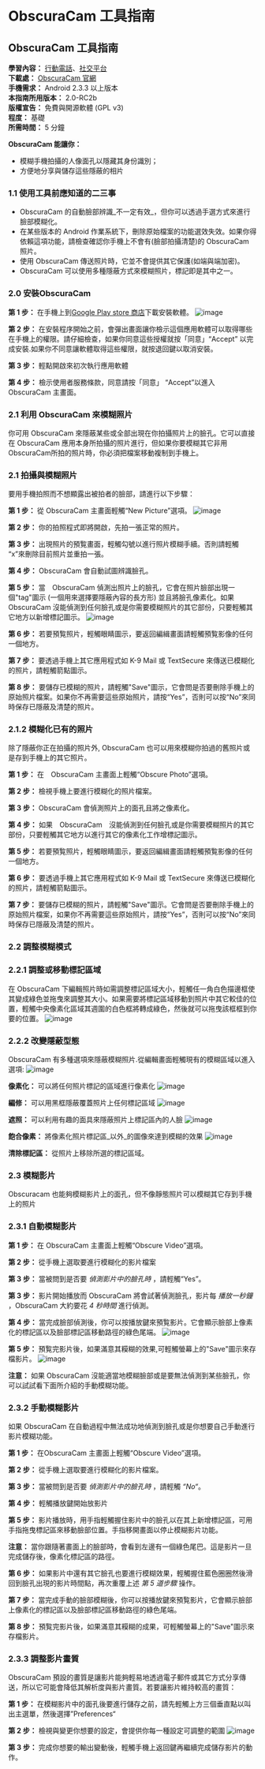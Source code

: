 [Title]: # ()
[Order]: # (0)

# ObscuraCam 工具指南

## ObscuraCam 工具指南

**學習內容：** [行動電話](umbrella://lesson/mobile-phones)、[社交平台](umbrella://lesson/social-media)  
**下載處：** [ObscuraCam 官網](https://guardianproject.info/apps/obscuracam/)  
**手機需求：** Android 2.3.3 以上版本  
**本指南所用版本：** 2.0-RC2b  
**版權宣告：** 免費與開源軟體 (GPL v3)  
**程度：** 基礎  
**所需時間：** 5 分鐘

**ObscuraCam 能讓你：**
* 模糊手機拍攝的人像面孔以隱藏其身份識別；
* 方便地分享與儲存這些隱蔽的相片

### 1.1 使用工具前應知道的二三事

* ObscuraCam 的自動臉部辨識_不一定有效_，但你可以透過手選方式來進行臉部模糊化。
* 在某些版本的 Android 作業系統下，刪除原始檔案的功能選效失效。如果你得依賴這項功能，請檢查確認你手機上不會有(臉部拍攝清楚)的 ObscuraCam 照片。
* 使用 ObscuraCam 傳送照片時，它並不會提供其它保護(如端與端加密)。
* ObscuraCam 可以使用多種隱蔽方式來模糊照片，標記即是其中之一。

### 2.0 安裝ObscuraCam

**第 1 步：** 在手機上到[Google Play store 商店](https://play.google.com/store/apps/details?id=org.thoughtcrime.securesms)</a>下載安裝軟體。
![image](tool_obscura1.png)

**第 2 步：** 在安裝程序開始之前，會彈出畫面讓你檢示這個應用軟體可以取得哪些在手機上的權限。請仔細檢查，如果你同意這些授權就按「同意」“Accept” 以完成安裝.如果你不同意讓軟體取得這些權限，就按退回鍵以取消安裝。

**第 3 步：** 輕點開啟來初次執行應用軟體

**第 4 步：** 檢示使用者服務條款，同意請按「同意」 “Accept”以進入 ObscuraCam 主畫面。

### 2.1 利用 ObscuraCam 來模糊照片

你可用 ObscuraCam 來隱蔽某些或全部出現在你拍攝照片上的臉孔。它可以直接在 ObscuraCam 應用本身所拍攝的照片進行，但如果你要模糊其它非用 ObscuraCam所拍的照片時，你必須把檔案移動複制到手機上。

### 2.1 拍攝與模糊照片

要用手機拍照而不想顯露出被拍者的臉部，請進行以下步驟：

**第 1 步：** 從 ObscuraCam 主畫面輕觸“New Picture”選項。
![image](tool_obscura2.png)

**第 2 步：** 你的拍照程式即將開啟，先拍一張正常的照片。

**第 3 步：** 出現照片的預覧畫面，輕觸勾號以進行照片模糊手續。否則請輕觸 “x”來刪除目前照片並重拍一張。

**第 4 步：** ObscuraCam 會自動試圖辨識臉孔。

**第 5 步：** 當　ObscuraCam 偵測出照片上的臉孔，它會在照片臉部出現一個"tag"圖示 (一個用來選擇要隱蔽內容的長方形) 並且將臉孔像素化。如果ObscuraCam 沒能偵測到任何臉孔或是你需要模糊照片的其它部份，只要輕觸其它地方以新增標記圖示。
![image](tool_obscura6.png)

**第 6 步：** 若要預覧照片，輕觸眼睛圖示，要返回編緝畫面請輕觸預覧影像的任何一個地方。

**第 7 步：** 要透過手機上其它應用程式如 K-9 Mail 或 TextSecure 來傳送已模糊化的照片，請輕觸箭點圖示。

**第 8 步：** 要儲存已模糊的照片，請輕觸"Save"圖示，它會問是否要刪除手機上的原始照片檔案。如果你不再需要這些原始照片，請按“Yes”，否則可以按“No”來同時保存已隱蔽及清楚的照片。

### 2.1.2 模糊化已有的照片

除了隱蔽你正在拍攝的照片外, ObscuraCam 也可以用來模糊你拍過的舊照片或是存到手機上的其它照片。

**第 1 步：** 在　ObscuraCam 主畫面上輕觸“Obscure Photo”選項。

**第 2 步：** 檢視手機上要進行模糊化的照片檔案。

**第 3 步：** ObscuraCam 會偵測照片上的面孔且將之像素化。

**第 4 步：** 如果　ObscuraCam　沒能偵測到任何臉孔或是你需要模糊照片的其它部份，只要輕觸其它地方以進行其它的像素化工作增標記圖示。

**第 5 步：** 若要預覧照片，輕觸眼睛圖示，要返回編緝畫面請輕觸預覧影像的任何一個地方。

**第 6 步：** 要透過手機上其它應用程式如 K-9 Mail 或 TextSecure 來傳送已模糊化的照片，請輕觸箭點圖示。

**第 7 步：** 要儲存已模糊的照片，請輕觸"Save"圖示。它會問是否要刪除手機上的原始照片檔案，如果你不再需要這些原始照片，請按“Yes”，否則可以按“No”來同時保存已隱蔽及清楚的照片。

### 2.2 調整模糊模式

### 2.2.1 調整或移動標記區域

在 ObscuraCam 下編輯照片時如需調整標記區域大小，輕觸任一角白色描邊框使其變成綠色並拖曳來調整其大小。如果需要將標記區域移動到照片中其它較佳的位置，輕觸中央像素化區域其週圍的白色框將轉成綠色，然後就可以拖曳該框框到你要的位置。
![image](tool_obscura4.png)

### 2.2.2 改變隱蔽型態
ObscuraCam 有多種選項來隱蔽模糊照片.從編輯畫面輕觸現有的模糊區域以進入選項:
![image](tool_obscura5.png)

**像素化：** 可以將任何照片標記的區域進行像素化
![image](tool_obscura6.png)

**編修：** 可以用黑框隱蔽覆蓋照片上任何標記區域
![image](tool_obscura7.png)

**遮照：** 可以利用有趣的面具來隱蔽照片上標記區內的人臉
![image](tool_obscura8.png)

**飽合像素：** 將像素化照片標記區_以外_的圖像來達到模糊的效果
![image](tool_obscura9.png)

**清除標記區：** 從照片上移除所選的標記區域。

### 2.3 模糊影片

Obscuracam 也能夠模糊影片上的面孔，但不像靜態照片可以模糊其它存到手機上的照片

### 2.3.1 自動模糊影片</b>

**第 1 步：** 在 ObscuraCam 主畫面上輕觸“Obscure Video”選項。

**第 2 步：** 從手機上選取要進行模糊化的影片檔案

**第 3 步：** 當被問到是否要 _偵測影片中的臉孔時_ ，請輕觸“Yes”。

**第 3 步：** 影片開始播放而 ObscuraCam 將會試著偵測臉孔，影片每 _播放一秒鐘_ ，ObscuraCam 大約要花 _4 秒時間_ 進行偵測。

**第 4 步：** 當完成臉部偵測後，你可以按播放鍵來預覧影片。它會顯示臉部上像素化的標記區以及臉部標記區移動路徑的綠色尾端。
![image](tool_obscura10.png)

**第 5 步：** 預覧完影片後，如果滿意其糢糊的效果,可輕觸螢幕上的"Save"圖示來存檔影片。
![image](tool_obscura11.png)

**注意：** 如果 ObscuraCam 沒能適當地模糊臉部或是要無法偵測到某些臉孔，你可以試試看下面所介紹的手動模糊功能。

### 2.3.2 手動模糊影片

如果 ObscuraCam 在自動過程中無法成功地偵測到臉孔或是你想要自己手動進行影片模糊功能。

**第 1 步：** 在ObscuraCam 主畫面上輕觸“Obscure Video”選項。

**第 2 步：** 從手機上選取要進行模糊化的影片檔案。

**第 3 步：** 當被問到是否要 _偵測影片中的臉孔時_ ，請輕觸 _“No“_。

**第 4 步：** 輕觸播放鍵開始放影片

**第 5 步：** 影片播放時，用手指輕觸握住影片中的臉孔以在其上新增標記區，可用手指拖曳標記區來移動臉部位置。手指移開畫面以停止模糊影片功能。

**注意：** 當你跟隨著畫面上的臉部時，會看到左邊有一個綠色尾巴。這是影片一旦完成儲存後，像素化標記區的路徑。　

**第 6 步：** 如果影片中還有其它臉孔也要進行模糊效果，輕觸握住藍色圈圈然後滑回到臉孔出現的影片時間點，再次重覆上述 _第 5 道步驟_ 操作。

**第 7 步：** 當完成手動的臉部模糊後，你可以按播放鍵來預覧影片，它會顯示臉部上像素化的標記區以及臉部標記區移動路徑的綠色尾端。

**第 8 步：** 預覧完影片後，如果滿意其糢糊的成果，可輕觸螢幕上的"Save"圖示來存檔影片。

### 2.3.3 調整影片畫質

ObscuraCam 預設的畫質是讓影片能夠輕易地透過電子郵件或其它方式分享傳送，所以它可能會降低其解析度與影片畫質。若要讓影片維持較高的畫質：

**第 1 步：** 在模糊影片中的面孔後要進行儲存之前，請先輕觸上方三個垂直點以叫出主選單，然後選擇”Preferences“

**第 2 步：** 檢視與變更你想要的設定，會提供你每一種設定可調整的範圍
![image](tool_obscura12.png)

**第 3 步：** 完成你想要的輸出變動後，輕觸手機上返回鍵再繼續完成儲存影片的動作。
